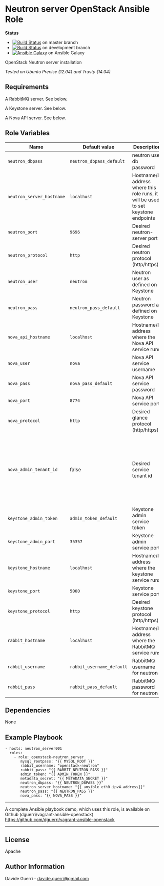 Neutron server OpenStack Ansible Role
=========

**Status**
* [![Build Status](https://travis-ci.org/openstack-ansible-galaxy/openstack-neutron_server.svg?branch=master)](https://travis-ci.org/openstack-ansible-galaxy/openstack-neutron_server) on master branch
* [![Build Status](https://travis-ci.org/openstack-ansible-galaxy/openstack-neutron_server.svg?branch=development)](https://travis-ci.org/openstack-ansible-galaxy/openstack-neutron_server) on development branch
* [![Ansible Galaxy](http://img.shields.io/badge/dguerri-openstack--neutron_server-blue.svg)](https://galaxy.ansible.com/list#/roles/1780) on Ansible Galaxy

OpenStack Neutron server installation

_Tested on Ubuntu Precise (12.04) and Trusty (14.04)_

Requirements
------------

A RabbitMQ server. See below.

A Keystone server. See below.

A Nova API server. See below.

Role Variables
--------------

| Name | Default value | Description | Note |
|---  |---  |---  |--- |
| `neutron_dbpass` | `neutron_dbpass_default` | neutron user db password ||
| `neutron_server_hostname` | `localhost` | Hostname/IP address where this role runs, it will be used to set keystone endpoints  ||
| `neutron_port` | `9696` | Desired neutron-server port ||
| `neutron_protocol` | `http` | Desired neutron protocol (http/https) | WiP, do not use |
| `neutron_user` | `neutron` | Neutron user as defined on Keystone ||
| `neutron_pass` | `neutron_pass_default` | Neutron password as defined on Keystone ||
| `nova_api_hostname` | `localhost` | Hostname/IP address where the Nova API service runs ||
| `nova_user` | `nova` | Nova API service username ||
| `nova_pass` | `nova_pass_default` | Nova API service password ||
| `nova_port` | `8774` | Nova API service port ||
| `nova_protocol` | `http` | Desired glance protocol (http/https) ||
| `nova_admin_tenant_id` | false | Desired service tenant id | if false, tenant id of `service` tentant will be used. Note that to retrieve that `neutron_user` must be admin in `service` tenant |
| `keystone_admin_token` | `admin_token_default` | Keystone admin service token ||
| `keystone_admin_port` | `35357` | Keystone admin service port ||
| `keystone_hostname` | `localhost` | Hostname/IP address where the keystone service runs ||
| `keystone_port` | `5000` | Keystone service port ||
| `keystone_protocol` | `http` | Desired keystone protocol (http/https) ||
| `rabbit_hostname` | `localhost` | Hostname/IP address where the RabbitMQ service runs ||
| `rabbit_username` | `rabbit_username_default` | RabbitMQ username for neutron ||
| `rabbit_pass` | `rabbit_pass_default` | RabbitMQ password for neutron ||


Dependencies
------------

None

Example Playbook
----------------

    - hosts: neutron_server001
      roles:
        - role: openstack-neutron_server
           mysql_rootpass: "{{ MYSQL_ROOT }}"
           rabbit_username: "openstack-neutron"
           rabbit_pass: "{{ RABBIT_NEUTRON_PASS }}"
           admin_token: "{{ ADMIN_TOKEN }}"
           metadata_secret: "{{ METADATA_SECRET }}"
           neutron_dbpass: "{{ NEUTRON_DBPASS }}"
           neutron_server_hostname: "{{ ansible_eth0.ipv4.address}}"
           neutron_pass: "{{ NEUTRON_PASS }}"
           nova_pass: "{{ NOVA_PASS }}"

---

A complete Ansible playbook demo, which uses this role, is available on Github (dguerri/vagrant-ansible-openstack) <https://github.com/dguerri/vagrant-ansible-openstack>

---


License
-------

Apache

Author Information
------------------

Davide Guerri - davide.guerri@gmail.com
